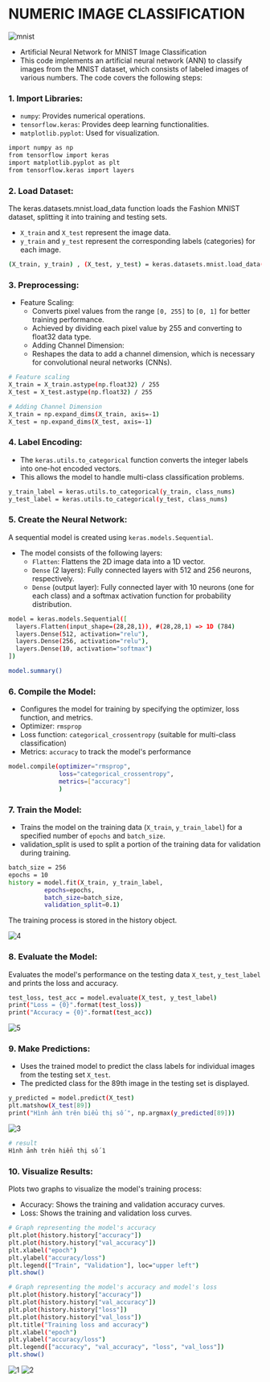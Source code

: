 # NUMERIC IMAGE CLASSIFICATION

![mnist](https://github.com/user-attachments/assets/cd0fac4c-ad34-4b2d-af0b-74f4b0432075)

- Artificial Neural Network for MNIST Image Classification
- This code implements an artificial neural network (ANN) to classify images from the MNIST dataset, which consists of labeled images of various numbers. The code covers the following steps:

### 1. Import Libraries:

- ```numpy```: Provides numerical operations.
- ```tensorflow.keras```: Provides deep learning functionalities.
- ```matplotlib.pyplot```: Used for visualization.

``` bash
import numpy as np
from tensorflow import keras
import matplotlib.pyplot as plt
from tensorflow.keras import layers
```

### 2. Load Dataset:

The keras.datasets.mnist.load_data function loads the Fashion MNIST dataset, splitting it into training and testing sets.
- ```X_train``` and ```X_test``` represent the image data.
- ```y_train``` and ```y_test``` represent the corresponding labels (categories) for each image.

``` bash
(X_train, y_train) , (X_test, y_test) = keras.datasets.mnist.load_data()
```

### 3. Preprocessing:

- Feature Scaling:
    - Converts pixel values from the range ```[0, 255]``` to ```[0, 1]``` for better training performance.
    - Achieved by dividing each pixel value by 255 and converting to float32 data type.
    - Adding Channel Dimension:
    - Reshapes the data to add a channel dimension, which is necessary for convolutional neural networks (CNNs).

``` bash
# Feature scaling
X_train = X_train.astype(np.float32) / 255
X_test = X_test.astype(np.float32) / 255

# Adding Channel Dimension
X_train = np.expand_dims(X_train, axis=-1)
X_test = np.expand_dims(X_test, axis=-1)
```

### 4. Label Encoding:

- The ```keras.utils.to_categorical``` function converts the integer labels into one-hot encoded vectors.
- This allows the model to handle multi-class classification problems.

``` bash
y_train_label = keras.utils.to_categorical(y_train, class_nums)
y_test_label = keras.utils.to_categorical(y_test, class_nums)
```

### 5. Create the Neural Network:

A sequential model is created using ```keras.models.Sequential```.
- The model consists of the following layers:
  - ```Flatten```: Flattens the 2D image data into a 1D vector.
  - ```Dense``` (2 layers): Fully connected layers with 512 and 256 neurons, respectively.
  - ```Dense``` (output layer): Fully connected layer with 10 neurons (one for each class) and a softmax activation function for probability distribution.

``` bash
model = keras.models.Sequential([
  layers.Flatten(input_shape=(28,28,1)), #(28,28,1) => 1D (784)
  layers.Dense(512, activation="relu"),
  layers.Dense(256, activation="relu"),
  layers.Dense(10, activation="softmax")
])

model.summary()
```

### 6. Compile the Model:

- Configures the model for training by specifying the optimizer, loss function, and metrics.
- Optimizer: ```rmsprop```
- Loss function: ```categorical_crossentropy``` (suitable for multi-class classification)
- Metrics: ```accuracy``` to track the model's performance

``` bash
model.compile(optimizer="rmsprop",
              loss="categorical_crossentropy",
              metrics=["accuracy"]
              )
```

### 7. Train the Model:

- Trains the model on the training data (```X_train```, ```y_train_label```) for a specified number of ```epochs``` and ```batch_size```.
- validation_split is used to split a portion of the training data for validation during training.

``` bash
batch_size = 256
epochs = 10
history = model.fit(X_train, y_train_label,
          epochs=epochs,
          batch_size=batch_size,
          validation_split=0.1)
```
The training process is stored in the history object.

![4](https://github.com/tuanng1102/ann-image-classification-with-mnist-dataset/assets/147653892/e8e7bf60-c223-42b2-8723-7806c55fa992)


### 8. Evaluate the Model:

Evaluates the model's performance on the testing data ```X_test```, ```y_test_label``` and prints the loss and accuracy.

``` bash
test_loss, test_acc = model.evaluate(X_test, y_test_label)
print("Loss = {0}".format(test_loss))
print("Accuracy = {0}".format(test_acc))
```

![5](https://github.com/tuanng1102/ann-image-classification-with-mnist-dataset/assets/147653892/7edcd296-3466-494d-86f9-f6674a7f430d)

### 9. Make Predictions:

- Uses the trained model to predict the class labels for individual images from the testing set ```X_test```.
- The predicted class for the 89th image in the testing set is displayed.

``` bash
y_predicted = model.predict(X_test)
plt.matshow(X_test[89])
print("Hình ảnh trên biểu thị số ", np.argmax(y_predicted[89]))
```

![3](https://github.com/tuanng1102/ann-image-classification-with-mnist-dataset/assets/147653892/bff95277-3a3c-4dd7-9f45-437e00337416)

``` bash
# result
Hình ảnh trên hiển thị số 1
```
### 10. Visualize Results:

Plots two graphs to visualize the model's training process:
- Accuracy: Shows the training and validation accuracy curves.
- Loss: Shows the training and validation loss curves.

``` bash
# Graph representing the model's accuracy
plt.plot(history.history["accuracy"])
plt.plot(history.history["val_accuracy"])
plt.xlabel("epoch")
plt.ylabel("accuracy/loss")
plt.legend(["Train", "Validation"], loc="upper left")
plt.show()

# Graph representing the model's accuracy and model's loss
plt.plot(history.history["accuracy"])
plt.plot(history.history["val_accuracy"])
plt.plot(history.history["loss"])
plt.plot(history.history["val_loss"])
plt.title("Training loss and accuracy")
plt.xlabel("epoch")
plt.ylabel("accuracy/loss")
plt.legend(["accuracy", "val_accuracy", "loss", "val_loss"])
plt.show()
```
![1](https://github.com/tuanng1102/ann-image-classification-with-mnist-dataset/assets/147653892/805241cb-38ab-4ae7-8e2a-268997b668e9)
![2](https://github.com/tuanng1102/ann-image-classification-with-mnist-dataset/assets/147653892/411bda39-fb5e-4fa0-92f6-7cf08fc02d7a)
